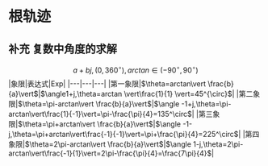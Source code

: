 # 根轨迹
## 补充 复数中角度的求解
$$a+bj,(0,360^{\circ}),arctan \in (-90^{\circ},90^\circ)$$
|象限|表达式|Exp|
|---|---|---|
|第一象限|$\theta=arctan\vert \frac{b}{a}\vert$|$\angle1+j,\theta=arctan \vert\frac{1}{1} \vert=45^{\circ}$|
|第二象限|$\theta=\pi-arctan\vert \frac{b}{a}\vert$|$\angle -1+j,\theta=\pi-arctan\vert\frac{1}{-1}\vert=\pi-\frac{\pi}{4}=135^\circ$|
|第三象限|$\theta=\pi+arctan\vert \frac{b}{a}\vert$|$\angle -1-j,\theta=\pi+arctan\vert\frac{-1}{-1}\vert=\pi+\frac{\pi}{4}=225^\circ$|
|第四象限|$\theta=2\pi-arctan\vert \frac{b}{a}\vert$|$\angle 1-j,\theta=2\pi-arctan\vert\frac{-1}{1}\vert=2\pi-\frac{\pi}{4}=\frac{7\pi}{4}$|

